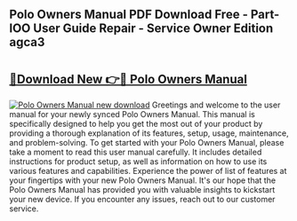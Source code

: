 ## Polo Owners Manual PDF Download Free - Part-lOO User Guide Repair - Service Owner Edition agca3

# <h2><a href="http://cf12913.oget.top/?id=Polo+Owners+Manual">🔗Download New 👉🔴 Polo Owners Manual</a></h2>

[![Polo Owners Manual new download](https://i.imgur.com/5g1atiW.png)](http://cf12913.oget.top/?id=Polo+Owners+Manual)
Greetings and welcome to the user manual for your newly synced Polo Owners Manual. This manual is specifically designed to help you get the most out of your product by providing a thorough explanation of its features, setup, usage, maintenance, and problem-solving. To get started with your Polo Owners Manual, please take a moment to read this user manual carefully. It includes detailed instructions for product setup, as well as information on how to use its various features and capabilities. Experience the power of list of features at your fingertips with your new Polo Owners Manual. It's our hope that the Polo Owners Manual has provided you with valuable insights to kickstart your new device. If you encounter any issues, reach out to our customer service.
